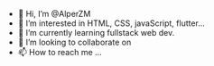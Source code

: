 - 👋 Hi, I’m @AlperZM
- 👀 I’m interested in HTML, CSS, javaScript, flutter...
- 🌱 I’m currently learning fullstack web dev.
- 💞️ I’m looking to collaborate on 
- 📫 How to reach me ...

<!---
AlperZM/AlperZM is a ✨ special ✨ repository because its `README.md` (this file) appears on your GitHub profile.
You can click the Preview link to take a look at your changes.
--->
